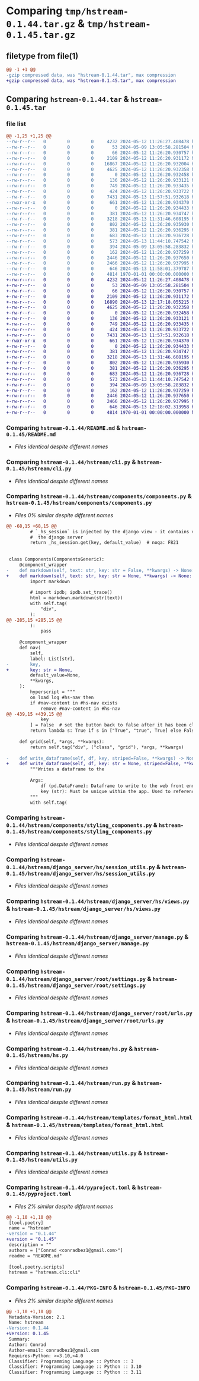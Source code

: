 # Comparing `tmp/hstream-0.1.44.tar.gz` & `tmp/hstream-0.1.45.tar.gz`

## filetype from file(1)

```diff
@@ -1 +1 @@
-gzip compressed data, was "hstream-0.1.44.tar", max compression
+gzip compressed data, was "hstream-0.1.45.tar", max compression
```

## Comparing `hstream-0.1.44.tar` & `hstream-0.1.45.tar`

### file list

```diff
@@ -1,25 +1,25 @@
--rw-r--r--   0        0        0     4232 2024-05-12 11:26:27.408478 hstream-0.1.44/README.md
--rw-r--r--   0        0        0       53 2024-05-09 13:05:58.281504 hstream-0.1.44/hstream/__init__.py
--rw-r--r--   0        0        0       66 2024-05-12 11:26:20.930757 hstream-0.1.44/hstream/__main__.py
--rw-r--r--   0        0        0     2109 2024-05-12 11:26:20.931172 hstream-0.1.44/hstream/cli.py
--rw-r--r--   0        0        0    16867 2024-05-12 11:26:20.932004 hstream-0.1.44/hstream/components/components.py
--rw-r--r--   0        0        0     4625 2024-05-12 11:26:20.932358 hstream-0.1.44/hstream/components/styling_components.py
--rw-r--r--   0        0        0        0 2024-05-12 11:26:20.932458 hstream-0.1.44/hstream/django_server/hs/__init__.py
--rw-r--r--   0        0        0      136 2024-05-12 11:26:20.933121 hstream-0.1.44/hstream/django_server/hs/apps.py
--rw-r--r--   0        0        0      749 2024-05-12 11:26:20.933435 hstream-0.1.44/hstream/django_server/hs/session_utils.py
--rw-r--r--   0        0        0      424 2024-05-12 11:26:20.933722 hstream-0.1.44/hstream/django_server/hs/urls.py
--rw-r--r--   0        0        0     7431 2024-05-13 11:57:51.932618 hstream-0.1.44/hstream/django_server/hs/views.py
--rwxr-xr-x   0        0        0      661 2024-05-12 11:26:20.934370 hstream-0.1.44/hstream/django_server/manage.py
--rw-r--r--   0        0        0        0 2024-05-12 11:26:20.934433 hstream-0.1.44/hstream/django_server/root/__init__.py
--rw-r--r--   0        0        0      381 2024-05-12 11:26:20.934747 hstream-0.1.44/hstream/django_server/root/asgi.py
--rw-r--r--   0        0        0     3218 2024-05-13 11:31:46.608195 hstream-0.1.44/hstream/django_server/root/settings.py
--rw-r--r--   0        0        0      802 2024-05-12 11:26:20.935930 hstream-0.1.44/hstream/django_server/root/urls.py
--rw-r--r--   0        0        0      381 2024-05-12 11:26:20.936295 hstream-0.1.44/hstream/django_server/root/wsgi.py
--rw-r--r--   0        0        0      683 2024-05-12 11:26:20.936728 hstream-0.1.44/hstream/hs.py
--rw-r--r--   0        0        0      573 2024-05-13 11:44:10.747542 hstream-0.1.44/hstream/run.py
--rw-r--r--   0        0        0      394 2024-05-09 13:05:58.283832 hstream-0.1.44/hstream/template.py
--rw-r--r--   0        0        0      162 2024-05-12 11:26:20.937259 hstream-0.1.44/hstream/templates/error_html.html
--rw-r--r--   0        0        0     2446 2024-05-12 11:26:20.937650 hstream-0.1.44/hstream/templates/format_html.html
--rw-r--r--   0        0        0     2466 2024-05-12 11:26:20.937995 hstream-0.1.44/hstream/utils.py
--rw-r--r--   0        0        0      646 2024-05-13 11:58:01.379787 hstream-0.1.44/pyproject.toml
--rw-r--r--   0        0        0     4814 1970-01-01 00:00:00.000000 hstream-0.1.44/PKG-INFO
+-rw-r--r--   0        0        0     4232 2024-05-12 11:26:27.408478 hstream-0.1.45/README.md
+-rw-r--r--   0        0        0       53 2024-05-09 13:05:58.281504 hstream-0.1.45/hstream/__init__.py
+-rw-r--r--   0        0        0       66 2024-05-12 11:26:20.930757 hstream-0.1.45/hstream/__main__.py
+-rw-r--r--   0        0        0     2109 2024-05-12 11:26:20.931172 hstream-0.1.45/hstream/cli.py
+-rw-r--r--   0        0        0    16890 2024-05-13 12:17:18.055215 hstream-0.1.45/hstream/components/components.py
+-rw-r--r--   0        0        0     4625 2024-05-12 11:26:20.932358 hstream-0.1.45/hstream/components/styling_components.py
+-rw-r--r--   0        0        0        0 2024-05-12 11:26:20.932458 hstream-0.1.45/hstream/django_server/hs/__init__.py
+-rw-r--r--   0        0        0      136 2024-05-12 11:26:20.933121 hstream-0.1.45/hstream/django_server/hs/apps.py
+-rw-r--r--   0        0        0      749 2024-05-12 11:26:20.933435 hstream-0.1.45/hstream/django_server/hs/session_utils.py
+-rw-r--r--   0        0        0      424 2024-05-12 11:26:20.933722 hstream-0.1.45/hstream/django_server/hs/urls.py
+-rw-r--r--   0        0        0     7431 2024-05-13 11:57:51.932618 hstream-0.1.45/hstream/django_server/hs/views.py
+-rwxr-xr-x   0        0        0      661 2024-05-12 11:26:20.934370 hstream-0.1.45/hstream/django_server/manage.py
+-rw-r--r--   0        0        0        0 2024-05-12 11:26:20.934433 hstream-0.1.45/hstream/django_server/root/__init__.py
+-rw-r--r--   0        0        0      381 2024-05-12 11:26:20.934747 hstream-0.1.45/hstream/django_server/root/asgi.py
+-rw-r--r--   0        0        0     3218 2024-05-13 11:31:46.608195 hstream-0.1.45/hstream/django_server/root/settings.py
+-rw-r--r--   0        0        0      802 2024-05-12 11:26:20.935930 hstream-0.1.45/hstream/django_server/root/urls.py
+-rw-r--r--   0        0        0      381 2024-05-12 11:26:20.936295 hstream-0.1.45/hstream/django_server/root/wsgi.py
+-rw-r--r--   0        0        0      683 2024-05-12 11:26:20.936728 hstream-0.1.45/hstream/hs.py
+-rw-r--r--   0        0        0      573 2024-05-13 11:44:10.747542 hstream-0.1.45/hstream/run.py
+-rw-r--r--   0        0        0      394 2024-05-09 13:05:58.283832 hstream-0.1.45/hstream/template.py
+-rw-r--r--   0        0        0      162 2024-05-12 11:26:20.937259 hstream-0.1.45/hstream/templates/error_html.html
+-rw-r--r--   0        0        0     2446 2024-05-12 11:26:20.937650 hstream-0.1.45/hstream/templates/format_html.html
+-rw-r--r--   0        0        0     2466 2024-05-12 11:26:20.937995 hstream-0.1.45/hstream/utils.py
+-rw-r--r--   0        0        0      646 2024-05-13 12:18:02.313958 hstream-0.1.45/pyproject.toml
+-rw-r--r--   0        0        0     4814 1970-01-01 00:00:00.000000 hstream-0.1.45/PKG-INFO
```

### Comparing `hstream-0.1.44/README.md` & `hstream-0.1.45/README.md`

 * *Files identical despite different names*

### Comparing `hstream-0.1.44/hstream/cli.py` & `hstream-0.1.45/hstream/cli.py`

 * *Files identical despite different names*

### Comparing `hstream-0.1.44/hstream/components/components.py` & `hstream-0.1.45/hstream/components/components.py`

 * *Files 0% similar despite different names*

```diff
@@ -68,15 +68,15 @@
         # `_hs_session` is injected by the django view - it contains values the user has inputted and sent to
         #  the django server
         return _hs_session.get(key, default_value)  # noqa: F821
 
 
 class Components(ComponentsGeneric):
     @component_wrapper
-    def markdown(self, text: str, key: str = False, **kwargs) -> None:
+    def markdown(self, text: str, key: str = None, **kwargs) -> None:
         import markdown
 
         # import ipdb; ipdb.set_trace()
         html = markdown.markdown(str(text))
         with self.tag(
             "div",
         ):
@@ -285,15 +285,15 @@
         ):
             pass
 
     @component_wrapper
     def nav(
         self,
         label: List[str],
-        key,
+        key: str = None,
         default_value=None,
         **kwargs,
     ):
         hyperscript = """
         on load log #hs-nav then
         if #nav-content in #hs-nav exists
             remove #nav-content in #hs-nav
@@ -439,15 +439,15 @@
             key
         ] = False  # set the button back to false after it has been clicked
         return lambda s: True if s in ["True", "true", True] else False
 
     def grid(self, *args, **kwargs):
         return self.tag("div", ("class", "grid"), *args, **kwargs)
 
-    def write_dataframe(self, df, key, striped=False, **kwargs) -> None:
+    def write_dataframe(self, df, key: str = None, striped=False, **kwargs) -> None:
         """Writes a dataframe to the
 
         Args:
             df (pd.DataFrame): Dataframe to write to the web front end
             key (str): Must be unique within the app. Used to reference the dataframe in the front end
         """
         with self.tag(
```

### Comparing `hstream-0.1.44/hstream/components/styling_components.py` & `hstream-0.1.45/hstream/components/styling_components.py`

 * *Files identical despite different names*

### Comparing `hstream-0.1.44/hstream/django_server/hs/session_utils.py` & `hstream-0.1.45/hstream/django_server/hs/session_utils.py`

 * *Files identical despite different names*

### Comparing `hstream-0.1.44/hstream/django_server/hs/views.py` & `hstream-0.1.45/hstream/django_server/hs/views.py`

 * *Files identical despite different names*

### Comparing `hstream-0.1.44/hstream/django_server/manage.py` & `hstream-0.1.45/hstream/django_server/manage.py`

 * *Files identical despite different names*

### Comparing `hstream-0.1.44/hstream/django_server/root/settings.py` & `hstream-0.1.45/hstream/django_server/root/settings.py`

 * *Files identical despite different names*

### Comparing `hstream-0.1.44/hstream/django_server/root/urls.py` & `hstream-0.1.45/hstream/django_server/root/urls.py`

 * *Files identical despite different names*

### Comparing `hstream-0.1.44/hstream/hs.py` & `hstream-0.1.45/hstream/hs.py`

 * *Files identical despite different names*

### Comparing `hstream-0.1.44/hstream/run.py` & `hstream-0.1.45/hstream/run.py`

 * *Files identical despite different names*

### Comparing `hstream-0.1.44/hstream/templates/format_html.html` & `hstream-0.1.45/hstream/templates/format_html.html`

 * *Files identical despite different names*

### Comparing `hstream-0.1.44/hstream/utils.py` & `hstream-0.1.45/hstream/utils.py`

 * *Files identical despite different names*

### Comparing `hstream-0.1.44/pyproject.toml` & `hstream-0.1.45/pyproject.toml`

 * *Files 2% similar despite different names*

```diff
@@ -1,10 +1,10 @@
 [tool.poetry]
 name = "hstream"
-version = "0.1.44"
+version = "0.1.45"
 description = ""
 authors = ["Conrad <conradbez1@gmail.com>"]
 readme = "README.md"
 
 [tool.poetry.scripts]
 hstream = "hstream.cli:cli"
```

### Comparing `hstream-0.1.44/PKG-INFO` & `hstream-0.1.45/PKG-INFO`

 * *Files 2% similar despite different names*

```diff
@@ -1,10 +1,10 @@
 Metadata-Version: 2.1
 Name: hstream
-Version: 0.1.44
+Version: 0.1.45
 Summary: 
 Author: Conrad
 Author-email: conradbez1@gmail.com
 Requires-Python: >=3.10,<4.0
 Classifier: Programming Language :: Python :: 3
 Classifier: Programming Language :: Python :: 3.10
 Classifier: Programming Language :: Python :: 3.11
```

